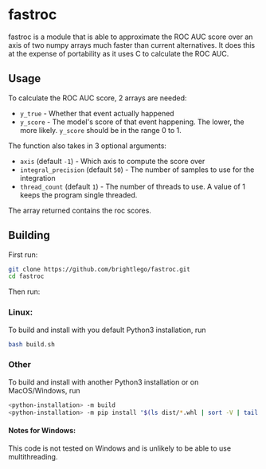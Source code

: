 # fastroc
fastroc is a module that is able to approximate the ROC AUC score over an axis of two numpy arrays much faster than current 
alternatives. It does this at the expense of portability as it uses C to calculate the ROC AUC.

## Usage

To calculate the ROC AUC score, 2 arrays are needed:
* `y_true` - Whether that event actually happened
* `y_score` - The model's score of that event happening. The lower, the more likely. `y_score` should be in the range 0 
   to 1.

The function also takes in 3 optional arguments:
* `axis` (default `-1`) - Which axis to compute the score over
* `integral_precision` (default `50`) - The number of samples to use for the integration
* `thread_count` (default `1`) - The number of threads to use. A value of 1 keeps the program single threaded.

The array returned contains the roc scores.

## Building

First run:
```bash
git clone https://github.com/brightlego/fastroc.git
cd fastroc
```
Then run:
### Linux:
To build and install with you default Python3 installation, run 
```bash
bash build.sh
```

### Other
To build and install with another Python3 installation or on MacOS/Windows, run
```bash
<python-installation> -m build
<python-installation> -m pip install "$(ls dist/*.whl | sort -V | tail -n 1)" --force-reinstall
```

#### Notes for Windows:
This code is not tested on Windows and is unlikely to be able to use multithreading.


